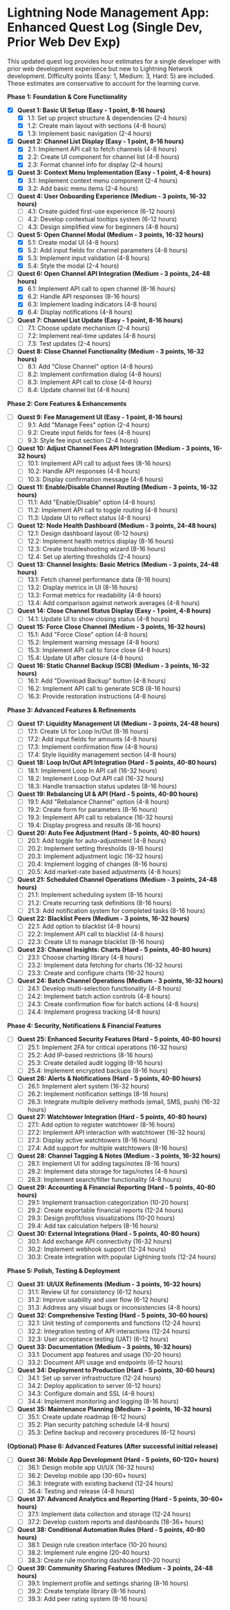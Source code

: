 # Lightning Node Management App: Enhanced Quest Log (Single Dev, Prior Web Dev Exp)

This updated quest log provides hour estimates for a single developer with prior web development experience but new to Lightning Network development. Difficulty points (Easy: 1, Medium: 3, Hard: 5) are included. These estimates are conservative to account for the learning curve.

**Phase 1: Foundation & Core Functionality**

- [x] **Quest 1: Basic UI Setup (Easy - 1 point, 8-16 hours)**
  - [x] 1.1: Set up project structure & dependencies (2-4 hours)
  - [x] 1.2: Create main layout with sections (4-8 hours)
  - [x] 1.3: Implement basic navigation (2-4 hours)
- [x] **Quest 2: Channel List Display (Easy - 1 point, 8-16 hours)**
  - [x] 2.1: Implement API call to fetch channels (4-8 hours)
  - [x] 2.2: Create UI component for channel list (4-8 hours)
  - [x] 2.3: Format channel info for display (2-4 hours)
- [x] **Quest 3: Context Menu Implementation (Easy - 1 point, 4-8 hours)**
  - [x] 3.1: Implement context menu component (2-4 hours)
  - [x] 3.2: Add basic menu items (2-4 hours)
- [ ] **Quest 4: User Onboarding Experience (Medium - 3 points, 16-32 hours)**
  - [ ] 4.1: Create guided first-use experience (6-12 hours)
  - [ ] 4.2: Develop contextual tooltips system (6-12 hours)
  - [ ] 4.3: Design simplified view for beginners (4-8 hours)
- [ ] **Quest 5: Open Channel Modal (Medium - 3 points, 16-32 hours)**
  - [x] 5.1: Create modal UI (4-8 hours)
  - [x] 5.2: Add input fields for channel parameters (4-8 hours)
  - [x] 5.3: Implement input validation (4-8 hours)
  - [x] 5.4: Style the modal (2-4 hours)
- [ ] **Quest 6: Open Channel API Integration (Medium - 3 points, 24-48 hours)**
  - [x] 6.1: Implement API call to open channel (8-16 hours)
  - [x] 6.2: Handle API responses (8-16 hours)
  - [x] 6.3: Implement loading indicators (4-8 hours)
  - [x] 6.4: Display notifications (4-8 hours)
- [ ] **Quest 7: Channel List Update (Easy - 1 point, 8-16 hours)**
  - [ ] 7.1: Choose update mechanism (2-4 hours)
  - [ ] 7.2: Implement real-time updates (4-8 hours)
  - [ ] 7.3: Test updates (2-4 hours)
- [ ] **Quest 8: Close Channel Functionality (Medium - 3 points, 16-32 hours)**
  - [ ] 8.1: Add "Close Channel" option (4-8 hours)
  - [ ] 8.2: Implement confirmation dialog (4-8 hours)
  - [ ] 8.3: Implement API call to close (4-8 hours)
  - [ ] 8.4: Update channel list (4-8 hours)

**Phase 2: Core Features & Enhancements**

- [ ] **Quest 9: Fee Management UI (Easy - 1 point, 8-16 hours)**
  - [ ] 9.1: Add "Manage Fees" option (2-4 hours)
  - [ ] 9.2: Create input fields for fees (4-8 hours)
  - [ ] 9.3: Style fee input section (2-4 hours)
- [ ] **Quest 10: Adjust Channel Fees API Integration (Medium - 3 points, 16-32 hours)**
  - [ ] 10.1: Implement API call to adjust fees (8-16 hours)
  - [ ] 10.2: Handle API responses (4-8 hours)
  - [ ] 10.3: Display confirmation message (4-8 hours)
- [ ] **Quest 11: Enable/Disable Channel Routing (Medium - 3 points, 16-32 hours)**
  - [ ] 11.1: Add "Enable/Disable" option (4-8 hours)
  - [ ] 11.2: Implement API call to toggle routing (4-8 hours)
  - [ ] 11.3: Update UI to reflect status (4-8 hours)
- [ ] **Quest 12: Node Health Dashboard (Medium - 3 points, 24-48 hours)**
  - [ ] 12.1: Design dashboard layout (6-12 hours)
  - [ ] 12.2: Implement health metrics display (8-16 hours)
  - [ ] 12.3: Create troubleshooting wizard (8-16 hours)
  - [ ] 12.4: Set up alerting thresholds (2-4 hours)
- [ ] **Quest 13: Channel Insights: Basic Metrics (Medium - 3 points, 24-48 hours)**
  - [ ] 13.1: Fetch channel performance data (8-16 hours)
  - [ ] 13.2: Display metrics in UI (8-16 hours)
  - [ ] 13.3: Format metrics for readability (4-8 hours)
  - [ ] 13.4: Add comparison against network averages (4-8 hours)
- [ ] **Quest 14: Close Channel Status Display (Easy - 1 point, 4-8 hours)**
  - [ ] 14.1: Update UI to show closing status (4-8 hours)
- [ ] **Quest 15: Force Close Channel (Medium - 3 points, 16-32 hours)**
  - [ ] 15.1: Add "Force Close" option (4-8 hours)
  - [ ] 15.2: Implement warning message (4-8 hours)
  - [ ] 15.3: Implement API call to force close (4-8 hours)
  - [ ] 15.4: Update UI after closure (4-8 hours)
- [ ] **Quest 16: Static Channel Backup (SCB) (Medium - 3 points, 16-32 hours)**
  - [ ] 16.1: Add "Download Backup" button (4-8 hours)
  - [ ] 16.2: Implement API call to generate SCB (8-16 hours)
  - [ ] 16.3: Provide restoration instructions (4-8 hours)

**Phase 3: Advanced Features & Refinements**

- [ ] **Quest 17: Liquidity Management UI (Medium - 3 points, 24-48 hours)**
  - [ ] 17.1: Create UI for Loop In/Out (8-16 hours)
  - [ ] 17.2: Add input fields for amounts (4-8 hours)
  - [ ] 17.3: Implement confirmation flow (4-8 hours)
  - [ ] 17.4: Style liquidity management section (4-8 hours)
- [ ] **Quest 18: Loop In/Out API Integration (Hard - 5 points, 40-80 hours)**
  - [ ] 18.1: Implement Loop In API call (16-32 hours)
  - [ ] 18.2: Implement Loop Out API call (16-32 hours)
  - [ ] 18.3: Handle transaction status updates (8-16 hours)
- [ ] **Quest 19: Rebalancing UI & API (Hard - 5 points, 40-80 hours)**
  - [ ] 19.1: Add "Rebalance Channel" option (4-8 hours)
  - [ ] 19.2: Create form for parameters (8-16 hours)
  - [ ] 19.3: Implement API call to rebalance (16-32 hours)
  - [ ] 19.4: Display progress and results (8-16 hours)
- [ ] **Quest 20: Auto Fee Adjustment (Hard - 5 points, 40-80 hours)**
  - [ ] 20.1: Add toggle for auto-adjustment (4-8 hours)
  - [ ] 20.2: Implement setting thresholds (8-16 hours)
  - [ ] 20.3: Implement adjustment logic (16-32 hours)
  - [ ] 20.4: Implement logging of changes (8-16 hours)
  - [ ] 20.5: Add market-rate based adjustments (4-8 hours)
- [ ] **Quest 21: Scheduled Channel Operations (Medium - 3 points, 24-48 hours)**
  - [ ] 21.1: Implement scheduling system (8-16 hours)
  - [ ] 21.2: Create recurring task definitions (8-16 hours)
  - [ ] 21.3: Add notification system for completed tasks (8-16 hours)
- [ ] **Quest 22: Blacklist Peers (Medium - 3 points, 16-32 hours)**
  - [ ] 22.1: Add option to blacklist (4-8 hours)
  - [ ] 22.2: Implement API call to blacklist (4-8 hours)
  - [ ] 22.3: Create UI to manage blacklist (8-16 hours)
- [ ] **Quest 23: Channel Insights: Charts (Hard - 5 points, 40-80 hours)**
  - [ ] 23.1: Choose charting library (4-8 hours)
  - [ ] 23.2: Implement data fetching for charts (16-32 hours)
  - [ ] 23.3: Create and configure charts (16-32 hours)
- [ ] **Quest 24: Batch Channel Operations (Medium - 3 points, 16-32 hours)**
  - [ ] 24.1: Develop multi-selection functionality (4-8 hours)
  - [ ] 24.2: Implement batch action controls (4-8 hours)
  - [ ] 24.3: Create confirmation flow for batch actions (4-8 hours)
  - [ ] 24.4: Implement progress tracking (4-8 hours)

**Phase 4: Security, Notifications & Financial Features**

- [ ] **Quest 25: Enhanced Security Features (Hard - 5 points, 40-80 hours)**
  - [ ] 25.1: Implement 2FA for critical operations (16-32 hours)
  - [ ] 25.2: Add IP-based restrictions (8-16 hours)
  - [ ] 25.3: Create detailed audit logging (8-16 hours)
  - [ ] 25.4: Implement encrypted backups (8-16 hours)
- [ ] **Quest 26: Alerts & Notifications (Hard - 5 points, 40-80 hours)**
  - [ ] 26.1: Implement alert system (16-32 hours)
  - [ ] 26.2: Implement notification settings (8-16 hours)
  - [ ] 26.3: Integrate multiple delivery methods (email, SMS, push) (16-32 hours)
- [ ] **Quest 27: Watchtower Integration (Hard - 5 points, 40-80 hours)**
  - [ ] 27.1: Add option to register watchtower (8-16 hours)
  - [ ] 27.2: Implement API interaction with watchtower (16-32 hours)
  - [ ] 27.3: Display active watchtowers (8-16 hours)
  - [ ] 27.4: Add support for multiple watchtowers (8-16 hours)
- [ ] **Quest 28: Channel Tagging & Notes (Medium - 3 points, 16-32 hours)**
  - [ ] 28.1: Implement UI for adding tags/notes (8-16 hours)
  - [ ] 28.2: Implement data storage for tags/notes (4-8 hours)
  - [ ] 28.3: Implement search/filter functionality (4-8 hours)
- [ ] **Quest 29: Accounting & Financial Reporting (Hard - 5 points, 40-80 hours)**
  - [ ] 29.1: Implement transaction categorization (10-20 hours)
  - [ ] 29.2: Create exportable financial reports (12-24 hours)
  - [ ] 29.3: Design profit/loss visualizations (10-20 hours)
  - [ ] 29.4: Add tax calculation helpers (8-16 hours)
- [ ] **Quest 30: External Integrations (Hard - 5 points, 40-80 hours)**
  - [ ] 30.1: Add exchange API connectivity (16-32 hours)
  - [ ] 30.2: Implement webhook support (12-24 hours)
  - [ ] 30.3: Create integration with popular Lightning tools (12-24 hours)

**Phase 5: Polish, Testing & Deployment**

- [ ] **Quest 31: UI/UX Refinements (Medium - 3 points, 16-32 hours)**
  - [ ] 31.1: Review UI for consistency (6-12 hours)
  - [ ] 31.2: Improve usability and user flow (6-12 hours)
  - [ ] 31.3: Address any visual bugs or inconsistencies (4-8 hours)
- [ ] **Quest 32: Comprehensive Testing (Hard - 5 points, 30-60 hours)**
  - [ ] 32.1: Unit testing of components and functions (12-24 hours)
  - [ ] 32.2: Integration testing of API interactions (12-24 hours)
  - [ ] 32.3: User acceptance testing (UAT) (6-12 hours)
- [ ] **Quest 33: Documentation (Medium - 3 points, 16-32 hours)**
  - [ ] 33.1: Document app features and usage (10-20 hours)
  - [ ] 33.2: Document API usage and endpoints (6-12 hours)
- [ ] **Quest 34: Deployment to Production (Hard - 5 points, 30-60 hours)**
  - [ ] 34.1: Set up server infrastructure (12-24 hours)
  - [ ] 34.2: Deploy application to server (6-12 hours)
  - [ ] 34.3: Configure domain and SSL (4-8 hours)
  - [ ] 34.4: Implement monitoring and logging (8-16 hours)
- [ ] **Quest 35: Maintenance Planning (Medium - 3 points, 16-32 hours)**
  - [ ] 35.1: Create update roadmap (6-12 hours)
  - [ ] 35.2: Plan security patching schedule (4-8 hours)
  - [ ] 35.3: Define backup and recovery procedures (6-12 hours)

**(Optional) Phase 6: Advanced Features (After successful initial release)**

- [ ] **Quest 36: Mobile App Development (Hard - 5 points, 60-120+ hours)**
  - [ ] 36.1: Design mobile app UI/UX (16-32 hours)
  - [ ] 36.2: Develop mobile app (30-60+ hours)
  - [ ] 36.3: Integrate with existing backend (12-24 hours)
  - [ ] 36.4: Testing and release (4-8 hours)
- [ ] **Quest 37: Advanced Analytics and Reporting (Hard - 5 points, 30-60+ hours)**
  - [ ] 37.1: Implement data collection and storage (12-24 hours)
  - [ ] 37.2: Develop custom reports and dashboards (18-36+ hours)
- [ ] **Quest 38: Conditional Automation Rules (Hard - 5 points, 40-80 hours)**
  - [ ] 38.1: Design rule creation interface (10-20 hours)
  - [ ] 38.2: Implement rule engine (20-40 hours)
  - [ ] 38.3: Create rule monitoring dashboard (10-20 hours)
- [ ] **Quest 39: Community Sharing Features (Medium - 3 points, 24-48 hours)**
  - [ ] 39.1: Implement profile and settings sharing (8-16 hours)
  - [ ] 39.2: Create template library (8-16 hours)
  - [ ] 39.3: Add peer rating system (8-16 hours)
